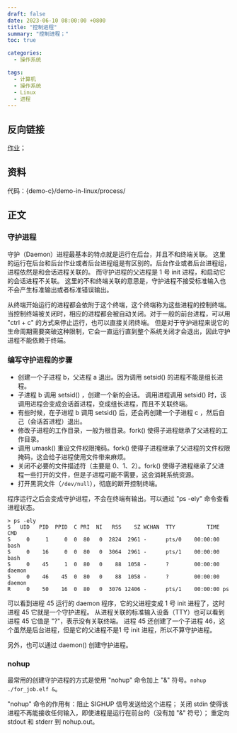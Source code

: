 ```yaml
---
draft: false
date: 2023-06-10 08:00:00 +0800
title: "控制进程"
summary: "控制进程；"
toc: true

categories:
  - 操作系统

tags:
  - 计算机
  - 操作系统
  - Linux
  - 进程
---
```


## 反向链接

[作业](/计算机/操作系统/linux/作业)；

## 资料

代码：{demo-c}/demo-in-linux/process/

## 正文

### 守护进程

守护（Daemon）进程最基本的特点就是运行在后台，并且不和终端关联。
这里的运行在后台和后台作业或者后台进程组是有区别的。后台作业或者后台进程组，进程依然是和会话进程关联的。
而守护进程的父进程是 1 号 init 进程，和启动它的会话进程不关联。
这里的不和终端关联的意思是，守护进程不接受标准输入也不会产生标准输出或者标准错误输出。

从终端开始运行的进程都会依附于这个终端，这个终端称为这些进程的控制终端。
当控制终端被关闭时，相应的进程都会被自动关闭。对于一般的前台进程，可以用 "ctrl + c" 的方式来停止运行，也可以直接关闭终端。
但是对于守护进程来说它的生命周期需要突破这种限制，它会一直运行直到整个系统关闭才会退出，因此守护进程不能依赖于终端。

### 编写守护进程的步骤

- 创建一个子进程 b，父进程 a 退出。因为调用 setsid() 的进程不能是组长进程。
- 子进程 b 调用 setsid() ，创建一个新的会话。
  调用进程调用 setsid() 时，该调用进程会变成会话首进程，变成组长进程，而且不关联终端。
- 有些时候，在子进程 b 调用 setsid() 后，还会再创建一个子进程 c ，然后自己（会话首进程）退出。
- 修改子进程的工作目录，一般为根目录。fork() 使得子进程继承了父进程的工作目录。
- 调用 umask() 重设文件权限掩码。fork() 使得子进程继承了父进程的文件权限掩码，这会给子进程使用文件带来麻烦。
- 关闭不必要的文件描述符（主要是 0、1、2）。fork() 使得子进程继承了父进程一些打开的文件，但是子进程可能不需要，这会消耗系统资源。
- 打开黑洞文件（`/dev/null`），彻底的断开控制终端。

程序运行之后会变成守护进程，不会在终端有输出。可以通过 "ps -ely" 命令查看进程状态。

```
> ps -ely
S   UID   PID  PPID  C PRI  NI   RSS    SZ WCHAN  TTY          TIME CMD
S     0     1     0  0  80   0  2824  2961 -      pts/0    00:00:00 bash
S     0    16     0  0  80   0  3064  2961 -      pts/1    00:00:00 bash
S     0    45     1  0  80   0    88  1058 -      ?        00:00:00 daemon
S     0    46    45  0  80   0    88  1058 -      ?        00:00:00 daemon
R     0    50    16  0  80   0  3076 12406 -      pts/1    00:00:00 ps
```

可以看到进程 45 运行的 daemon 程序，它的父进程变成 1 号 init 进程了，这时进程 45 它就是一个守护进程。
从进程关联的标准输入设备（TTY）也可以看到进程 45 它值是 "?"，表示没有关联终端。
进程 45 还创建了一个子进程 46，这个虽然是后台进程，但是它的父进程不是1 号 init 进程，所以不算守护进程。

另外，也可以通过 daemon() 创建守护进程。

### nohup

最常用的创建守护进程的方式是使用 "nohup" 命令加上 "&" 符号。`nohup ./for_job.elf &`。

"nohup" 命令的作用有：阻止 SIGHUP 信号发送给这个进程；
关闭 stdin 使得该进程不再能接收任何输入，即使进程是运行在前台的（没有加 "&" 符号）；
重定向 stdout 和 stderr 到 nohup.out。
